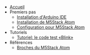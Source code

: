 - [Accueil](/)
- Premiers pas
	- [Installation d'Arduino IDE](arduino/ide/README.md)
	- [Installation de M5Stack Atom](m5stack/atom/installation/README.md)
	- [Configuration pour M5Stack Atom](m5stack/atom/configuration/README.md)
- Tutoriels
	- [Tutoriel: le code test «Blink»](m5stack/atom/tutoriel/blink/README.md)
-  Références
	- [Broches du M5Stack Atom](m5stack/atom/broches/README.md)
